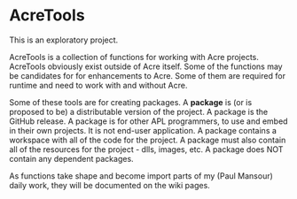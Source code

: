 # AcreTools
This is an exploratory project. 

AcreTools is a collection of functions for working with Acre projects.  AcreTools obviously exist outside of Acre itself. Some of the functions may be candidates for for enhancements to Acre. Some of them are required for runtime and need to work with and without Acre.

Some of these tools are for creating packages. A **package** is (or is proposed to be) a distributable version of the project. A package is the GitHub release. A package is for other APL programmers, to use and embed in their own projects. It is not end-user application.  A package contains a workspace with all of the code for the project. A package must also contain all of the resources for the project - dlls, images, etc. A package does NOT contain any dependent packages.

As functions take shape and become import parts of my (Paul Mansour) daily work, they will be documented on the wiki pages.
